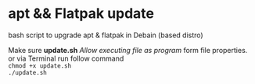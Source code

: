 # apt && Flatpak update
bash script to upgrade apt &amp; flatpak in Debain (based distro)

Make sure **update.sh** *Allow executing file as program* form file properties.<br /> or via Terminal run follow command  <br /> ```chmod +x update.sh``` \
```./update.sh```
